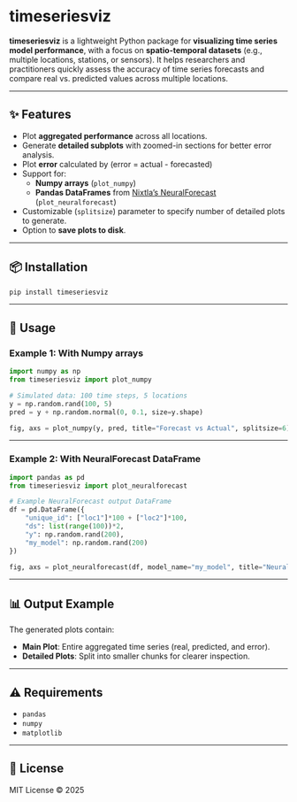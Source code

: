 # timeseriesviz

**timeseriesviz** is a lightweight Python package for **visualizing time series model performance**, with a focus on **spatio-temporal datasets** (e.g., multiple locations, stations, or sensors). It helps researchers and practitioners quickly assess the accuracy of time series forecasts and compare real vs. predicted values across multiple locations.

---

## ✨ Features

- Plot **aggregated performance** across all locations.  
- Generate **detailed subplots** with zoomed-in sections for better error analysis. 
- Plot **error** calculated by (error = actual - forecasted) 
- Support for:
  - **Numpy arrays** (`plot_numpy`)
  - **Pandas DataFrames** from [Nixtla’s NeuralForecast](https://github.com/Nixtla/neuralforecast) (`plot_neuralforecast`) 
- Customizable (`splitsize`) parameter to specify number of detailed plots to generate.
- Option to **save plots to disk**.  

---

## 📦 Installation

```bash
pip install timeseriesviz
```

---

## 🚀 Usage

### Example 1: With Numpy arrays
```python
import numpy as np
from timeseriesviz import plot_numpy

# Simulated data: 100 time steps, 5 locations
y = np.random.rand(100, 5)
pred = y + np.random.normal(0, 0.1, size=y.shape)

fig, axs = plot_numpy(y, pred, title="Forecast vs Actual", splitsize=6)
```

---

### Example 2: With NeuralForecast DataFrame
```python
import pandas as pd
from timeseriesviz import plot_neuralforecast

# Example NeuralForecast output DataFrame
df = pd.DataFrame({
    "unique_id": ["loc1"]*100 + ["loc2"]*100,
    "ds": list(range(100))*2,
    "y": np.random.rand(200),
    "my_model": np.random.rand(200)
})

fig, axs = plot_neuralforecast(df, model_name="my_model", title="NeuralForecast Results", splitsize=6)
```

---

## 📊 Output Example

The generated plots contain:
- **Main Plot**: Entire aggregated time series (real, predicted, and error).  
- **Detailed Plots**: Split into smaller chunks for clearer inspection.  

---

## ⚠️ Requirements

- `pandas`
- `numpy`
- `matplotlib`

---

## 📄 License

MIT License © 2025

